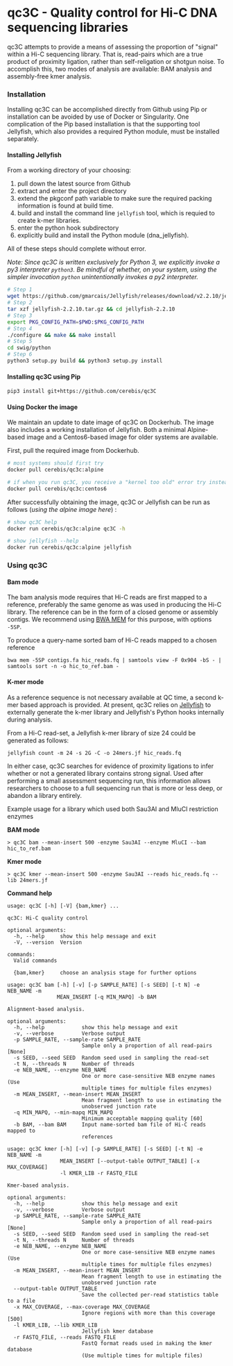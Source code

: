 # qc3C - Quality control for Hi-C DNA sequencing libraries

qc3C attempts to provide a means of assessing the proportion of "signal" within a Hi-C sequencing library. That is, read-pairs which are a true product of proximity ligation, rather than self-religation or shotgun noise. To accomplish this, two modes of analysis are available: BAM analysis and assembly-free kmer analysis. 

### Installation

Installing qc3C can be accomplished directly from Github using Pip or installation can be avoided by use of Docker or Singularity. One complication of the Pip based installation is that the supporting tool Jellyfish, which also provides a required Python module, must be installed separately.

#### Installing Jellyfish

From a working directory of your choosing:

1. pull down the latest source from Github
2. extract and enter the project directory
3. extend the pkgconf path variable to make sure the required packing information is found at build time.
4. build and install the command line `jellyfish` tool, which is requied to create k-mer libraries.
5. enter the python hook subdirectory
6. explicitly build and install the Python module (dna_jellyfish).

All of these steps should complete without error.

_Note: Since qc3C is written exclusively for Python 3, we explicitly invoke a py3 interpreter `python3`. Be mindful of whether, on your system, using the simpler invocation `python` unintentionally invokes a py2 interpreter._

```bash
# Step 1
wget https://github.com/gmarcais/Jellyfish/releases/download/v2.2.10/jellyfish-2.2.10.tar.gz 
# Step 2
tar xzf jellyfish-2.2.10.tar.gz && cd jellyfish-2.2.10
# Step 3
export PKG_CONFIG_PATH=$PWD:$PKG_CONFIG_PATH
# Step 4
./configure && make && make install
# Step 5
cd swig/python
# Step 6
python3 setup.py build && python3 setup.py install
```

#### Installing qc3C using Pip
```bash
pip3 install git+https://github.com/cerebis/qc3C
```


#### Using Docker the image

We maintain an update to date image of qc3C on Dockerhub. The image also includes a working installation of Jellyfish. Both a minimal Alpine-based image and a Centos6-based image for older systems are available.

First, pull the required image from Dockerhub.
```bash
# most systems should first try
docker pull cerebis/qc3c:alpine

# if when you run qc3C, you receive a "kernel too old" error try instead
docker pull cerebis/qc3c:centos6
```

After successfully obtaining the image, qc3C or Jellyfish can be run as follows (_using the alpine image here_) :
```bash
# show qc3C help
docker run cerebis/qc3c:alpine qc3C -h

# show jellyfish --help
docker run cerebis/qc3c:alpine jellyfish
```

### Using qc3C

#### Bam mode
The bam analysis mode requires that Hi-C reads are first mapped to a reference, preferably the same genome as was used in producing the Hi-C library. The reference can be in the form of a closed genome or assembly contigs. We recommend using [BWA MEM](https://github.com/lh3/bwa) for this purpose, with options `-5SP`.

To produce a query-name sorted bam of Hi-C reads mapped to a chosen reference

```$bash
bwa mem -5SP contigs.fa hic_reads.fq | samtools view -F 0x904 -bS - | samtools sort -n -o hic_to_ref.bam -
```

#### K-mer mode 
As a reference sequence is not necessary available at QC time, a second k-mer based approach is provided. At present, qc3C relies on [Jellyfish](https://github.com/gmarcais/jellyfish) to externally generate the k-mer library and Jellyfish's Python hooks internally during analysis.

From a Hi-C read-set, a Jellyfish k-mer library of size 24 could be generated as follows:

```$bash
jellyfish count -m 24 -s 2G -C -o 24mers.jf hic_reads.fq 
```

In either case, qc3C searches for evidence of proximity ligations to infer whether or not a generated library contains strong signal. Used after performing a small assessment sequencing run, this information allows researchers to choose to a full sequencing run that is more or less deep, or abandon a library entirely. 

Example usage for a library which used both Sau3AI and MluCI restriction enzymes

**BAM mode**
```$bash
> qc3C bam --mean-insert 500 -enzyme Sau3AI --enzyme MluCI --bam hic_to_ref.bam

```
**Kmer mode**
```$bash
> qc3C kmer --mean-insert 500 -enzyme Sau3AI --reads hic_reads.fq --lib 24mers.jf
```


**Command help**

```$bash
usage: qc3C [-h] [-V] {bam,kmer} ...

qc3C: Hi-C quality control

optional arguments:
  -h, --help     show this help message and exit
  -V, --version  Version

commands:
  Valid commands

  {bam,kmer}     choose an analysis stage for further options
```

```$bash
usage: qc3C bam [-h] [-v] [-p SAMPLE_RATE] [-s SEED] [-t N] -e NEB_NAME -m
                MEAN_INSERT [-q MIN_MAPQ] -b BAM

Alignment-based analysis.

optional arguments:
  -h, --help            show this help message and exit
  -v, --verbose         Verbose output
  -p SAMPLE_RATE, --sample-rate SAMPLE_RATE
                        Sample only a proportion of all read-pairs [None]
  -s SEED, --seed SEED  Random seed used in sampling the read-set
  -t N, --threads N     Number of threads
  -e NEB_NAME, --enzyme NEB_NAME
                        One or more case-sensitive NEB enzyme names (Use
                        multiple times for multiple files enzymes)
  -m MEAN_INSERT, --mean-insert MEAN_INSERT
                        Mean fragment length to use in estimating the
                        unobserved junction rate
  -q MIN_MAPQ, --min-mapq MIN_MAPQ
                        Minimum acceptable mapping quality [60]
  -b BAM, --bam BAM     Input name-sorted bam file of Hi-C reads mapped to
                        references
```

```$bash
usage: qc3C kmer [-h] [-v] [-p SAMPLE_RATE] [-s SEED] [-t N] -e NEB_NAME -m
                 MEAN_INSERT [--output-table OUTPUT_TABLE] [-x MAX_COVERAGE]
                 -l KMER_LIB -r FASTQ_FILE

Kmer-based analysis.

optional arguments:
  -h, --help            show this help message and exit
  -v, --verbose         Verbose output
  -p SAMPLE_RATE, --sample-rate SAMPLE_RATE
                        Sample only a proportion of all read-pairs [None]
  -s SEED, --seed SEED  Random seed used in sampling the read-set
  -t N, --threads N     Number of threads
  -e NEB_NAME, --enzyme NEB_NAME
                        One or more case-sensitive NEB enzyme names (Use
                        multiple times for multiple files enzymes)
  -m MEAN_INSERT, --mean-insert MEAN_INSERT
                        Mean fragment length to use in estimating the
                        unobserved junction rate
  --output-table OUTPUT_TABLE
                        Save the collected per-read statistics table to a file
  -x MAX_COVERAGE, --max-coverage MAX_COVERAGE
                        Ignore regions with more than this coverage [500]
  -l KMER_LIB, --lib KMER_LIB
                        Jellyfish kmer database
  -r FASTQ_FILE, --reads FASTQ_FILE
                        FastQ format reads used in making the kmer database
                        (Use multiple times for multiple files)
```
